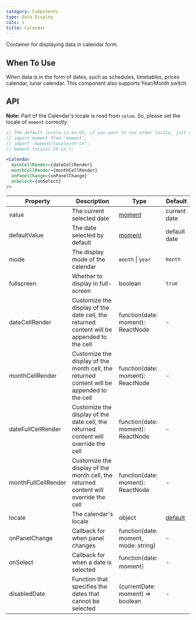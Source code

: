 ```yaml
---
category: Components
type: Data Display
cols: 1
title: Calendar
---
```


Container for displaying data in calendar form.

## When To Use

When data is in the form of dates, such as schedules, timetables, prices calendar, lunar calendar. This component also supports Year/Month switch.

## API

**Note:** Part of the Calendar's locale is read from `value`. So, please set the locale of `moment` correctly.

```jsx
// The default locale is en-US, if you want to use other locale, just set locale in entry file globaly.
// import moment from 'moment';
// import 'moment/locale/zh-cn';
// moment.locale('zh-cn');

<Calendar
  dateCellRender={dateCellRender}
  monthCellRender={monthCellRender}
  onPanelChange={onPanelChange}
  onSelect={onSelect}
/>
```

| Property         | Description           | Type     | Default       |
|--------------|----------------|----------|--------------|
| value        | The current selected date | [moment](http://momentjs.com/) | current date     |
| defaultValue | The date selected by default | [moment](http://momentjs.com/) | default date     |
| mode         | The display mode of the calendar | `month` \| `year` | `month`  |
| fullscreen   | Whether to display in full-screen   | boolean     | `true`         |
| dateCellRender      | Customize the display of the date cell, the returned content will be appended to the cell | function(date: moment): ReactNode | - |
| monthCellRender     | Customize the display of the month cell, the returned content will be appended to the cell | function(date: moment): ReactNode | - |
| dateFullCellRender  | Customize the display of the date cell, the returned content will override the cell | function(date: moment): ReactNode | - |
| monthFullCellRender | Customize the display of the month cell, the returned content will override the cell | function(date: moment): ReactNode | - |
| locale       | The calendar's locale | object   | [default](https://github.com/ant-design/ant-design/blob/master/components/date-picker/locale/example.json)  |
| onPanelChange| Callback for when panel changes | function(date: moment, mode: string) | - |
| onSelect     | Callback for when a date is selected | function(date: moment）              | - |
| disabledDate | Function that specifies the dates that cannot be selected | (currentDate: moment) => boolean | - |
